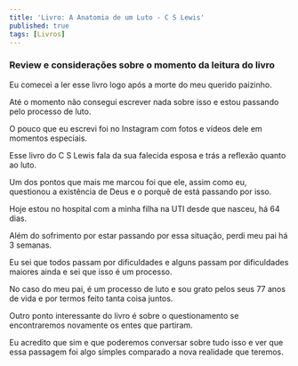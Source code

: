 ```yaml
---
title: 'Livro: A Anatomia de um Luto - C S Lewis'
published: true
tags: [Livros]
---
```


### Review e considerações sobre o momento da leitura do livro

Eu comecei a ler esse livro logo após a morte do meu querido paizinho.

Até o momento não consegui escrever nada sobre isso e estou passando pelo processo de luto.

O pouco que eu escrevi foi no Instagram com fotos e vídeos dele em momentos especiais.

Esse livro do C S Lewis fala da sua falecida esposa e trás a reflexão quanto ao luto.

Um dos pontos que mais me marcou foi que ele, assim como eu, questionou a existência de Deus e o porquê de está passando por isso.

Hoje estou no hospital com a minha filha na UTI desde que nasceu, há 64 dias.

Além do sofrimento por estar passando por essa situação, perdi meu pai há 3 semanas.

Eu sei que todos passam por dificuldades e alguns passam por dificuldades maiores ainda e sei que isso é um processo.

No caso do meu pai, é um processo de luto e sou grato pelos seus 77 anos de vida e por termos feito tanta coisa juntos.

Outro ponto interessante do livro é sobre o questionamento se encontraremos novamente os entes que partiram.

Eu acredito que sim e que poderemos conversar sobre tudo isso e ver que essa passagem foi algo simples comparado a nova realidade que teremos.
